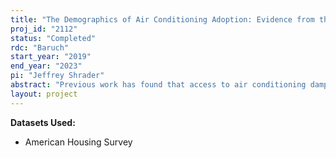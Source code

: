 ```yaml
---
title: "The Demographics of Air Conditioning Adoption: Evidence from the American Housing Survey"
proj_id: "2112"
status: "Completed"
rdc: "Baruch"
start_year: "2019"
end_year: "2023"
pi: "Jeffrey Shrader"
abstract: "Previous work has found that access to air conditioning dampens the relationship between heat and mortality, but it has used coarse, noisy measures of air conditioning adoption. We propose to develop annual, county-level measures of air conditioning adoption from the American Housing Survey. We will develop this measure by, first, estimating how air conditioning adoption depends, state by state, on respondents’ demographic characteristics and locations’ average weather and, second, combining these state-level estimates with county-level American Community Survey demographic information to calculate our county-level measure. We will use our new county-measure to improve previous estimates of the benefit of air conditioning, to estimate whether the availability of air conditioning makes weather forecasts more or less important for health outcomes, and to estimate whether the availability of air conditioning makes public health interventions more or less successful at reducing mortality from extreme heat."
layout: project
---
```


**Datasets Used:**

  - American Housing Survey 

